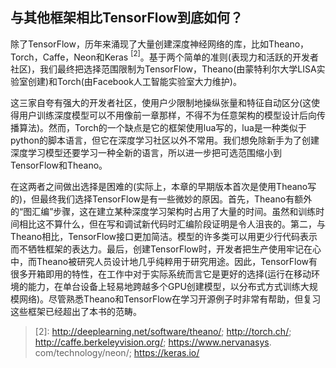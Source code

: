 ## 与其他框架相比TensorFlow到底如何？
除了TensorFlow，历年来涌现了大量创建深度神经网络的库，比如Theano，Torch，Caffe，Neon和Keras $^{[2]}$。基于两个简单的准则(表现力和活跃的开发者社区)，我们最终把选择范围限制为TensorFlow，Theano(由蒙特利尔大学LISA实验室创建)和Torch(由Facebook人工智能实验室大力维护)。

这三家自夸有强大的开发者社区，使用户少限制地操纵张量和特征自动区分(这使得用户训练深度模型可以不用像前一章那样，不得不为任意架构的模型设计后向传播算法)。然而，Torch的一个缺点是它的框架使用lua写的，lua是一种类似于python的脚本语言，但它在深度学习社区以外不常用。我们想免除新手为了创建深度学习模型还要学习一种全新的语言，所以进一步把可选范围缩小到TensorFlow和Theano。

在这两者之间做出选择是困难的(实际上，本章的早期版本首次是使用Theano写的)，但最终我们选择TensorFlow是有一些微妙的原因。首先，Theano有额外的“图汇编”步骤，这在建立某种深度学习架构时占用了大量的时间。虽然和训练时间相比这不算什么，但在写和调试新代码时汇编阶段证明是令人沮丧的。第二，与Theano相比，TensorFlow接口更加简洁。模型的许多类可以用更少行代码表示而不牺牲框架的表达力。最后，创建TensorFlow时，开发者把生产使用牢记在心中，而Theano被研究人员设计地几乎纯粹用于研究用途。因此，TensorFlow有很多开箱即用的特性，在工作中对于实际系统而言它是更好的选择(运行在移动环境的能力，在单台设备上轻易地跨越多个GPU创建模型，以分布式方式训练大规模网络)。尽管熟悉Theano和TensorFlow在学习开源例子时非常有帮助，但复习这些框架已经超出了本书的范畴。

> [2]: http://deeplearning.net/software/theano/; http://torch.ch/; http://caffe.berkeleyvision.org/; https://www.nervanasys.
com/technology/neon/; https://keras.io/
